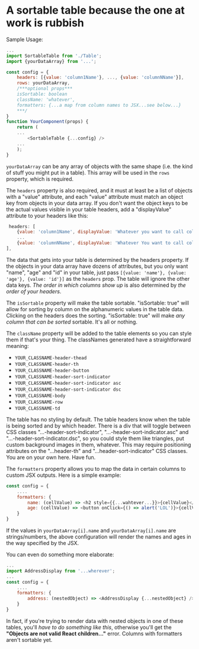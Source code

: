 # A sortable table because the one at work is rubbish

Sample Usage:

```JavaScript
...
import SortableTable from './Table';
import {yourDataArray} from '...';

const config = {
    headers: [{value: 'column1Name'}, ..., {value: 'columnNName'}],
    rows: yourDataArray,
    /***optional props***
    isSortable: boolean
    className: 'whatever',
    formatters: {...a map from column names to JSX...see below...}
    ***/
}
function YourComponent(props) {
    return (
    ...
        <SortableTable {...config} />
    ...
    );    
}
```
`yourDataArray` can be any array of objects with the same shape (i.e. the kind of stuff you might put in a table). This array will be used in the `rows` property, which is required. 

The `headers` property is also required, and it must at least be a list of objects with a "value" attribute, and each "value" attribute must match an object key from objects in your data array. If you don't want the object keys to be the actual values visible in your table headers, add a "displayValue" attribute to your headers like this:
```JavaScript
 headers: [
    {value: 'column1Name', displayValue: 'Whatever you want to call column 1'}, 
    ... 
    {value: 'columnNName', displayValue: 'Whatever You want to call column N'}
],
```
The data that gets into your table is determined by the headers property. If the objects in your data array have dozens of attributes, but you only want "name", "age" and "id" in your table, just pass `[{value: 'name'}, {value: 'age'}, {value: 'id'}]` as the `headers` prop. The table will ignore the other data keys. *The order in which columns show up* is also determined by *the order of your headers*.

The `isSortable` property will make the table sortable. "isSortable: true" will allow for sorting by column on the alphanumeric values in the table data. Clicking on the headers does the sorting. "isSortable: true" will make *any column that can be sorted* sortable. It's all or nothing.

The `className` property will be added to the table elements so you can style them if that's your thing. The classNames generated have a straightforward meaning:
- `YOUR_CLASSNAME-header-thead`
- `YOUR_CLASSNAME-header-th`
- `YOUR_CLASSNAME-header-button`
- `YOUR_CLASSNAME-header-sort-indicator`
- `YOUR_CLASSNAME-header-sort-indicator asc`
- `YOUR_CLASSNAME-header-sort-indicator dsc`
- `YOUR_CLASSNAME-body`
- `YOUR_CLASSNAME-row`
- `YOUR_CLASSNAME-td`

The table has no styling by default. The table headers know when the table is being sorted and by which header. There is a div that will toggle between CSS classes "...-header-sort-indicator", "...-header-sort-indicator.asc" and "...-header-sort-indicator.dsc", so you could style them like triangles, put custom background images in them, whatever. This may require positioning attributes on the "...header-th" and "...header-sort-indicator" CSS classes. You are on your own here. Have fun.

The `formatters` property allows you to map the data in certain columns to custom JSX outputs. Here is a simple example:
```JavaScript
const config = {
    ....
    formatters: {
        name: (cellValue) => <h2 style={{...wahtever...}}>{cellValue}</h2> 
        age: (cellValue) => <button onClick={() => alert('LOL')}>{cellValue}</span>
    }
}
```
If the values in `yourDataArray[i].name` and `yourDataArray[i].name` are strings/numbers, the above configuration will render the names and ages in the way specified by the JSX. 

You can even do something more elaborate:
```JavaScript
...
import AddressDisplay from '...wherever';
...
const config = {
    ....
    formatters: {
        address: (nestedObject) => <AddressDisplay {...nestedObject} />
    }
}
```
In fact, if you're trying to render data with nested objects in one of these tables, you'll *have to do something like this*, otherwise you'll get the **"Objects are not valid React children..."** error. Columns with formatters aren't sortable yet.